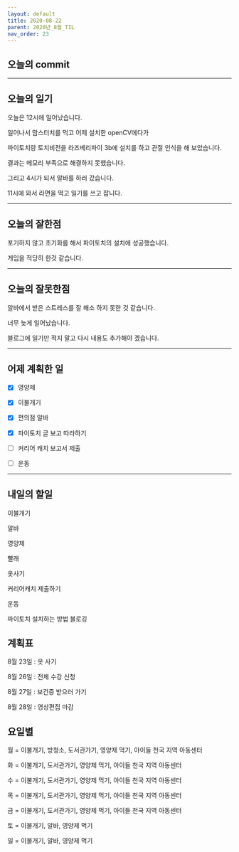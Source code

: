 ```yaml
---
layout: default
title: 2020-08-22
parent: 2020년_8월_TIL
nav_order: 23
---
```


## 오늘의 commit

---

## 오늘의 일기

오늘은 12시에 일어났습니다.

일어나서 맘스터치를 먹고 어제 설치한 openCV에다가

파이토치랑 토치비전을 라즈베리파이 3b에 설치를 하고 관절 인식을 해 보았습니다.

결과는 메모리 부족으로 해결하지 못했습니다.

그리고 4시가 되서 알바를 하러 갔습니다.

11시에 와서 라면을 먹고 일기를 쓰고 잡니다.

---

## 오늘의 잘한점

포기하지 않고 초기화를 해서 파이토치의 설치에 성공했습니다.

게임을 적당히 한것 같습니다.

---

## 오늘의 잘못한점

알바에서 받은 스트레스를 잘 해소 하지 못한 것 같습니다.

너무 늦게 일어났습니다.

블로그에 일기만 적지 말고 다시 내용도 추가해야 겠습니다.

---

## 어제 계획한 일

- [X] 영양제

- [X] 이불개기

- [X] 편의점 알바

- [X] 파이토치 글 보고 따라하기

- [ ] 커리어 캐치 보고서 제출

- [ ] 운동

---

## 내일의 할일

이불개기

알바

영양제

빨래

옷사기

커리어캐치 제출하기

운동

파이토치 설치하는 방법 블로깅

## 계획표

8월 23일 : 옷 사기

8월 26일 : 전체 수강 신청

8월 27일 : 보건증 받으러 가기

8월 28일 : 영상편집 마감

## 요일별

월 = 이불개기, 방청소, 도서관가기, 영양제 먹기, 아이들 천국 지역 아동센터

화 = 이불개기, 도서관가기, 영양제 먹기, 아이들 천국 지역 아동센터

수 = 이불개기, 도서관가기, 영양제 먹기, 아이들 천국 지역 아동센터

목 = 이불개기, 도서관가기, 영양제 먹기, 아이들 천국 지역 아동센터

금 = 이불개기, 도서관가기, 영양제 먹기, 아이들 천국 지역 아동센터

토 = 이불개기, 알바, 영양제 먹기

일 = 이불개기, 알바, 영양제 먹기